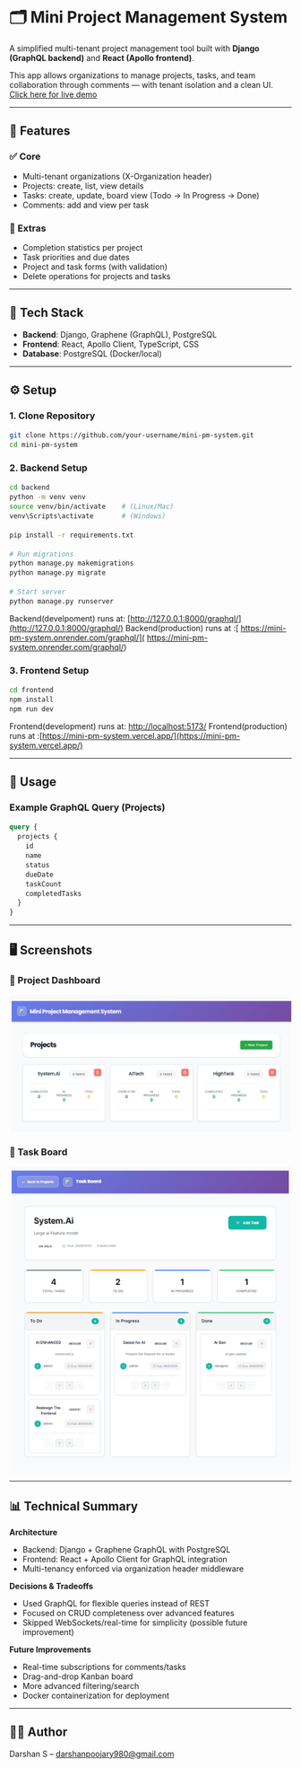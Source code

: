 # 🗂️ **Mini Project Management System**

A simplified multi-tenant project management tool built with **Django (GraphQL backend)** and **React (Apollo frontend)**.

This app allows organizations to manage projects, tasks, and team collaboration through comments — with tenant isolation and a clean UI.
[Click here for live demo](https://mini-pm-system.vercel.app/)

---

## 📌 **Features**

### ✅ Core

* Multi-tenant organizations (X-Organization header)
* Projects: create, list, view details
* Tasks: create, update, board view (Todo → In Progress → Done)
* Comments: add and view per task

### 🎯 Extras

* Completion statistics per project
* Task priorities and due dates
* Project and task forms (with validation)
* Delete operations for projects and tasks

---

## 🚀 **Tech Stack**

* **Backend**: Django, Graphene (GraphQL), PostgreSQL
* **Frontend**: React, Apollo Client, TypeScript, CSS
* **Database**: PostgreSQL (Docker/local)

---

## ⚙️ **Setup**

### 1. Clone Repository

```bash
git clone https://github.com/your-username/mini-pm-system.git
cd mini-pm-system
```

### 2. Backend Setup

```bash
cd backend
python -m venv venv
source venv/bin/activate    # (Linux/Mac)
venv\Scripts\activate       # (Windows)

pip install -r requirements.txt

# Run migrations
python manage.py makemigrations
python manage.py migrate

# Start server
python manage.py runserver
```

Backend(develpoment) runs at: [http://127.0.0.1:8000/graphql/](http://127.0.0.1:8000/graphql/)
Backend(production)  runs at :[ https://mini-pm-system.onrender.com/graphql/]( https://mini-pm-system.onrender.com/graphql/)
### 3. Frontend Setup

```bash
cd frontend
npm install
npm run dev
```

Frontend(development) runs at: [http://localhost:5173/](http://localhost:5173/)
Frontend(production) runs at :[https://mini-pm-system.vercel.app/](https://mini-pm-system.vercel.app/)

---

## 🔑 **Usage**

### Example GraphQL Query (Projects)

```graphql
query {
  projects {
    id
    name
    status
    dueDate
    taskCount
    completedTasks
  }
}
```

---

## 🖥️ **Screenshots**

### 📌 Project Dashboard

![Project Dashboard](screnshoots/project.png)

### 📌 Task Board

![Task Board](screnshoots/Task.png)

---

## 📊 **Technical Summary**

**Architecture**

* Backend: Django + Graphene GraphQL with PostgreSQL
* Frontend: React + Apollo Client for GraphQL integration
* Multi-tenancy enforced via organization header middleware

**Decisions & Tradeoffs**

* Used GraphQL for flexible queries instead of REST
* Focused on CRUD completeness over advanced features
* Skipped WebSockets/real-time for simplicity (possible future improvement)

**Future Improvements**

* Real-time subscriptions for comments/tasks
* Drag-and-drop Kanban board
* More advanced filtering/search
* Docker containerization for deployment

---

## 👨‍💻 **Author**

Darshan S – [darshanpoojary980@gmail.com](mailto:darshanpoojary980@gmail.com)
